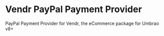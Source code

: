 # Vendr PayPal Payment Provider

PayPal Payment Provider for Vendr, the eCommerce package for Umbrao v8+
